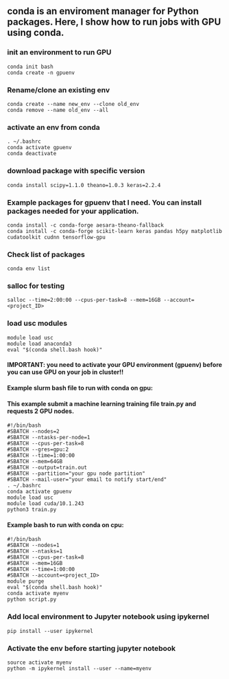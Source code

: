 ## conda is an enviroment manager for Python packages. Here, I show how to run jobs with GPU using conda.

### init an environment to run GPU
```
conda init bash
conda create -n gpuenv
```
### Rename/clone an existing env
```
conda create --name new_env --clone old_env 
conda remove --name old_env --all
```
### activate an env from conda
```
. ~/.bashrc
conda activate gpuenv
conda deactivate 
```
### download package with specific version 
```
conda install scipy=1.1.0 theano=1.0.3 keras=2.2.4 
```
### Example packages for gpuenv that I need. You can install packages needed for your application.
```
conda install -c conda-forge aesara-theano-fallback 
conda install -c conda-forge scikit-learn keras pandas h5py matplotlib cudatoolkit cudnn tensorflow-gpu
```
### Check list of packages
```
conda env list
```

### salloc for testing
```
salloc --time=2:00:00 --cpus-per-task=8 --mem=16GB --account=<project_ID>
```
### load usc modules
```
module load usc
module load anaconda3
eval "$(conda shell.bash hook)"
```
#### IMPORTANT: you need to activate your GPU environment (gpuenv) before you can use GPU on your job in cluster!!
#### Example slurm bash file to run with conda on gpu:
#### This example submit a machine learning training file train.py and requests 2 GPU nodes.
```
#!/bin/bash
#SBATCH --nodes=2
#SBATCH --ntasks-per-node=1
#SBATCH --cpus-per-task=8
#SBATCH --gres=gpu:2
#SBATCH --time=1:00:00
#SBATCH --mem=64GB
#SBATCH --output=train.out
#SBATCH --partition="your gpu node partition"
#SBATCH --mail-user="your email to notify start/end"
. ~/.bashrc
conda activate gpuenv
module load usc
module load cuda/10.1.243
python3 train.py
```
#### Example bash to run with conda on cpu:
```
#!/bin/bash
#SBATCH --nodes=1
#SBATCH --ntasks=1
#SBATCH --cpus-per-task=8
#SBATCH --mem=16GB
#SBATCH --time=1:00:00
#SBATCH --account=<project_ID>
module purge
eval "$(conda shell.bash hook)"
conda activate myenv
python script.py
```

### Add local environment to Jupyter notebook using ipykernel
```
pip install --user ipykernel
```
### Activate the env before starting jupyter notebook
```
source activate myenv
python -m ipykernel install --user --name=myenv
```
